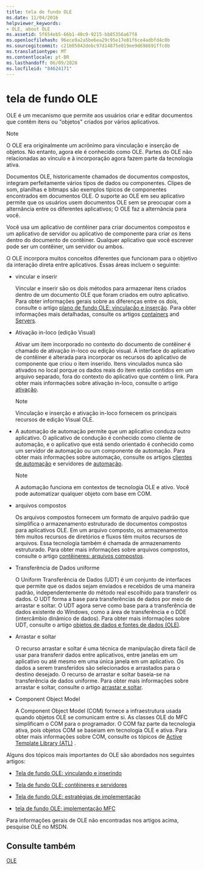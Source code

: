```yaml
---
title: tela de fundo OLE
ms.date: 11/04/2016
helpviewer_keywords:
- OLE, about OLE
ms.assetid: 5f654eb5-66b1-40c9-9215-bb85356a67f8
ms.openlocfilehash: 96ece9a2a5be6ea29c95e17e81f6ce4adbfd4c0b
ms.sourcegitcommit: c21b05042debc97d14875e019ee9d698691ffc0b
ms.translationtype: MT
ms.contentlocale: pt-BR
ms.lasthandoff: 06/09/2020
ms.locfileid: "84624171"
---
```

# <a name="ole-background"></a>tela de fundo OLE

OLE é um mecanismo que permite aos usuários criar e editar documentos que contêm itens ou "objetos" criados por vários aplicativos.

> [!NOTE]
> O OLE era originalmente um acrônimo para vinculação e inserção de objetos. No entanto, agora ele é conhecido como OLE. Partes do OLE não relacionadas ao vínculo e à incorporação agora fazem parte da tecnologia ativa.

Documentos OLE, historicamente chamados de documentos compostos, integram perfeitamente vários tipos de dados ou componentes. Clipes de som, planilhas e bitmaps são exemplos típicos de componentes encontrados em documentos OLE. O suporte ao OLE em seu aplicativo permite que os usuários usem documentos OLE sem se preocupar com a alternância entre os diferentes aplicativos; O OLE faz a alternância para você.

Você usa um aplicativo de contêiner para criar documentos compostos e um aplicativo de servidor ou aplicativo de componente para criar os itens dentro do documento de contêiner. Qualquer aplicativo que você escrever pode ser um contêiner, um servidor ou ambos.

O OLE incorpora muitos conceitos diferentes que funcionam para o objetivo da interação direta entre aplicativos. Essas áreas incluem o seguinte:

- vincular e inserir

   Vincular e inserir são os dois métodos para armazenar itens criados dentro de um documento OLE que foram criados em outro aplicativo. Para obter informações gerais sobre as diferenças entre os dois, consulte o artigo [plano de fundo OLE: vinculação e inserção](ole-background-linking-and-embedding.md). Para obter informações mais detalhadas, consulte os artigos [containers](containers.md) and [Servers](servers.md).

- Ativação in-loco (edição Visual)

   Ativar um item incorporado no contexto do documento de contêiner é chamado de ativação in-loco ou edição visual. A interface do aplicativo de contêiner é alterada para incorporar os recursos do aplicativo de componente que criou o item inserido. Itens vinculados nunca são ativados no local porque os dados reais do item estão contidos em um arquivo separado, fora do contexto do aplicativo que contém o link. Para obter mais informações sobre ativação in-loco, consulte o artigo [ativação](activation-cpp.md).

   > [!NOTE]
   > Vinculação e inserção e ativação in-loco fornecem os principais recursos de edição Visual OLE.

- A automação de automação permite que um aplicativo conduza outro aplicativo. O aplicativo de condução é conhecido como cliente de automação, e o aplicativo que está sendo orientado é conhecido como um servidor de automação ou um componente de automação. Para obter mais informações sobre automação, consulte os artigos [clientes de automação](automation-clients.md) e servidores de [automação](automation-servers.md).

   > [!NOTE]
   > A automação funciona em contextos de tecnologia OLE e ativo. Você pode automatizar qualquer objeto com base em COM.

- arquivos compostos

   Os arquivos compostos fornecem um formato de arquivo padrão que simplifica o armazenamento estruturado de documentos compostos para aplicativos OLE. Em um arquivo composto, os armazenamentos têm muitos recursos de diretórios e fluxos têm muitos recursos de arquivos. Essa tecnologia também é chamada de armazenamento estruturado. Para obter mais informações sobre arquivos compostos, consulte o artigo [contêineres: arquivos compostos](containers-compound-files.md).

- Transferência de Dados uniforme

   O Uniform Transferência de Dados (UDT) é um conjunto de interfaces que permite que os dados sejam enviados e recebidos de uma maneira padrão, independentemente do método real escolhido para transferir os dados. O UDT forma a base para transferências de dados por meio de arrastar e soltar. O UDT agora serve como base para a transferência de dados existente do Windows, como a área de transferência e o DDE (intercâmbio dinâmico de dados). Para obter mais informações sobre UDT, consulte o artigo [objetos de dados e fontes de dados (OLE)](data-objects-and-data-sources-ole.md).

- Arrastar e soltar

   O recurso arrastar e soltar é uma técnica de manipulação direta fácil de usar para transferir dados entre aplicativos, entre janelas em um aplicativo ou até mesmo em uma única janela em um aplicativo. Os dados a serem transferidos são selecionados e arrastados para o destino desejado. O recurso de arrastar e soltar baseia-se na transferência de dados uniforme. Para obter mais informações sobre arrastar e soltar, consulte o artigo [arrastar e soltar](drag-and-drop-ole.md).

- Component Object Model

   A Component Object Model (COM) fornece a infraestrutura usada quando objetos OLE se comunicam entre si. As classes OLE do MFC simplificam o COM para o programador. O COM faz parte da tecnologia ativa, pois objetos COM se baseiam em tecnologia OLE e ativa. Para obter mais informações sobre COM, consulte os tópicos de [Active Template Library (ATL)](../atl/active-template-library-atl-concepts.md) .

Alguns dos tópicos mais importantes do OLE são abordados nos seguintes artigos:

- [Tela de fundo OLE: vinculando e inserindo](ole-background-linking-and-embedding.md)

- [Tela de fundo OLE: contêineres e servidores](ole-background-containers-and-servers.md)

- [Tela de fundo OLE: estratégias de implementação](ole-background-implementation-strategies.md)

- [tela de fundo OLE: implementação MFC](ole-background-mfc-implementation.md)

Para informações gerais de OLE não encontradas nos artigos acima, pesquise OLE no MSDN.

## <a name="see-also"></a>Consulte também

[OLE](ole-in-mfc.md)
